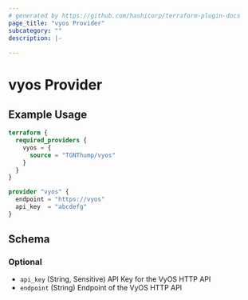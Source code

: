 ```yaml
---
# generated by https://github.com/hashicorp/terraform-plugin-docs
page_title: "vyos Provider"
subcategory: ""
description: |-
  
---
```


# vyos Provider



## Example Usage

```terraform
terraform {
  required_providers {
    vyos = {
      source = "TGNThump/vyos"
    }
  }
}

provider "vyos" {
  endpoint = "https://vyos"
  api_key  = "abcdefg"
}
```

<!-- schema generated by tfplugindocs -->
## Schema

### Optional

- `api_key` (String, Sensitive) API Key for the VyOS HTTP API
- `endpoint` (String) Endpoint of the VyOS HTTP API
